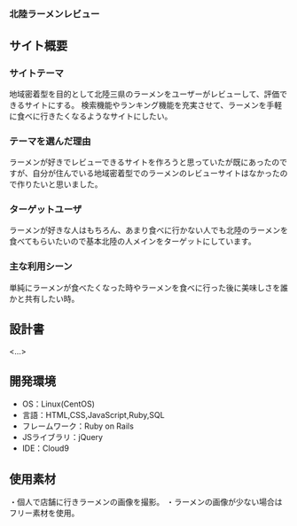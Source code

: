 # <h3><b>北陸ラーメンレビュー</b></h3>

## サイト概要
### サイトテーマ
地域密着型を目的として北陸三県のラーメンをユーザーがレビューして、評価できるサイトにする。
検索機能やランキング機能を充実させて、ラーメンを手軽に食べに行きたくなるようなサイトにしたい。

### テーマを選んだ理由
ラーメンが好きでレビューできるサイトを作ろうと思っていたが既にあったのですが、自分が住んでいる地域密着型でのラーメンのレビューサイトはなかったので作りたいと思いました。

### ターゲットユーザ
ラーメンが好きな人はもちろん、あまり食べに行かない人でも北陸のラーメンを食べてもらいたいので基本北陸の人メインをターゲットにしています。

### 主な利用シーン
単純にラーメンが食べたくなった時やラーメンを食べに行った後に美味しさを誰かと共有したい時。

## 設計書
<...>

## 開発環境
- OS：Linux(CentOS)
- 言語：HTML,CSS,JavaScript,Ruby,SQL
- フレームワーク：Ruby on Rails
- JSライブラリ：jQuery
- IDE：Cloud9

## 使用素材
・個人で店舗に行きラーメンの画像を撮影。
・ラーメンの画像が少ない場合はフリー素材を使用。